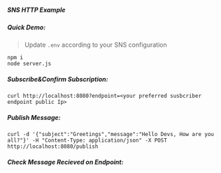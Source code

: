 
##### SNS HTTP Example

##### Quick Demo:
>Update ```.env``` according to your SNS configuration

```
npm i
node server.js
```

##### Subscribe&Confirm Subscription:
```
curl http://localhost:8080?endpoint=<your preferred susbcriber endpoint public Ip>
``` 
##### Publish Message:
```
curl -d '{"subject":"Greetings","message":"Hello Devs, How are you all?"}' -H "Content-Type: application/json" -X POST http://localhost:8080/publish
```
##### Check Message Recieved on Endpoint:

<yet to be implmented>
  
